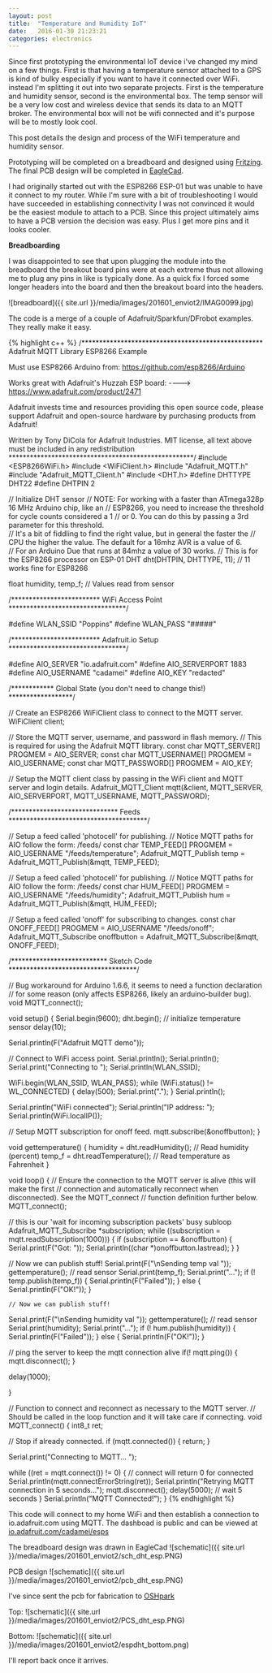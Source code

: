 ```yaml
---
layout: post
title:  "Temperature and Humidity IoT"
date:   2016-01-30 21:23:21
categories: electronics
---
```

Since first prototyping the environmental IoT device i've changed my mind on a
few things. First is that having a temperature sensor attached to a GPS is
kind of bulky especially if you want to have it connected over WiFi. instead
I'm splitting it out into two separate projects. First is the temperature and
humidity sensor, second is the environmental box. The temp sensor will be a very
low cost and wireless device that sends its data to an MQTT broker. The
environmental box will not be wifi connected and it's purpose will be to mostly
look cool.

This post details the design and process of the WiFi temperature and humidity
sensor.

Prototyping will be completed on a breadboard and designed using
[Fritzing](http://fritzing.org/). The final PCB design will be completed in
[EagleCad](http://www.cadsoftusa.com/).

I had originally started out with the ESP8266 ESP-01 but was unable to have it
connect to my router. While I'm sure with a bit of troubleshooting I would have
succeeded in establishing connectivity I was not convinced it would be the
easiest module to attach to a PCB. Since this project ultimately aims to have
a PCB version the decision was easy. Plus I get more pins and it looks cooler.

**Breadboarding**

I was disappointed to see that upon plugging the module into the breadboard
the breakout board pins were at each extreme thus not allowing me to plug
any pins in like is typically done. As a quick fix I forced some longer headers
into the board and then the breakout board into the headers.

![breadboard]({{ site.url }}/media/images/201601_enviot2/IMAG0099.jpg)

The code is a merge of a couple of Adafruit/Sparkfun/DFrobot examples. They
really make it easy.

{% highlight c++ %}
/***************************************************
  Adafruit MQTT Library ESP8266 Example

  Must use ESP8266 Arduino from:
    https://github.com/esp8266/Arduino

  Works great with Adafruit's Huzzah ESP board:
  ----> https://www.adafruit.com/product/2471

  Adafruit invests time and resources providing this open source code,
  please support Adafruit and open-source hardware by purchasing
  products from Adafruit!

  Written by Tony DiCola for Adafruit Industries.
  MIT license, all text above must be included in any redistribution
 ****************************************************/
#include <ESP8266WiFi.h>
#include <WiFiClient.h>
#include "Adafruit_MQTT.h"
#include "Adafruit_MQTT_Client.h"
#include <DHT.h>
#define DHTTYPE DHT22
#define DHTPIN  2

// Initialize DHT sensor
// NOTE: For working with a faster than ATmega328p 16 MHz Arduino chip, like an
// ESP8266, you need to increase the threshold for cycle counts considered a 1
// or 0. You can do this by passing a 3rd parameter for this threshold.  
// It's a bit of fiddling to find the right value, but in general the faster the
// CPU the higher the value.  The default for a 16mhz AVR is a value of 6.  
// For an Arduino Due that runs at 84mhz a value of 30 works.
// This is for the ESP8266 processor on ESP-01
DHT dht(DHTPIN, DHTTYPE, 11); // 11 works fine for ESP8266

float humidity, temp_f;  // Values read from sensor

/************************* WiFi Access Point *********************************/

#define WLAN_SSID       "Poppins"
#define WLAN_PASS       "#####"

/************************* Adafruit.io Setup *********************************/

#define AIO_SERVER      "io.adafruit.com"
#define AIO_SERVERPORT  1883
#define AIO_USERNAME    "cadamei"
#define AIO_KEY         "redacted"

/************ Global State (you don't need to change this!) ******************/

// Create an ESP8266 WiFiClient class to connect to the MQTT server.
WiFiClient client;

// Store the MQTT server, username, and password in flash memory.
// This is required for using the Adafruit MQTT library.
const char MQTT_SERVER[] PROGMEM    = AIO_SERVER;
const char MQTT_USERNAME[] PROGMEM  = AIO_USERNAME;
const char MQTT_PASSWORD[] PROGMEM  = AIO_KEY;

// Setup the MQTT client class by passing in the WiFi client and MQTT server and login details.
Adafruit_MQTT_Client mqtt(&client, MQTT_SERVER, AIO_SERVERPORT, MQTT_USERNAME, MQTT_PASSWORD);

/****************************** Feeds ***************************************/

// Setup a feed called 'photocell' for publishing.
// Notice MQTT paths for AIO follow the form: <username>/feeds/<feedname>
const char TEMP_FEED[] PROGMEM = AIO_USERNAME "/feeds/temperature";
Adafruit_MQTT_Publish temp = Adafruit_MQTT_Publish(&mqtt, TEMP_FEED);

// Setup a feed called 'photocell' for publishing.
// Notice MQTT paths for AIO follow the form: <username>/feeds/<feedname>
const char HUM_FEED[] PROGMEM = AIO_USERNAME "/feeds/humidity";
Adafruit_MQTT_Publish hum = Adafruit_MQTT_Publish(&mqtt, HUM_FEED);

// Setup a feed called 'onoff' for subscribing to changes.
const char ONOFF_FEED[] PROGMEM = AIO_USERNAME "/feeds/onoff";
Adafruit_MQTT_Subscribe onoffbutton = Adafruit_MQTT_Subscribe(&mqtt, ONOFF_FEED);

/*************************** Sketch Code ************************************/

// Bug workaround for Arduino 1.6.6, it seems to need a function declaration
// for some reason (only affects ESP8266, likely an arduino-builder bug).
void MQTT_connect();

void setup() {
  Serial.begin(9600);
  dht.begin();           // initialize temperature sensor
  delay(10);

  Serial.println(F("Adafruit MQTT demo"));

  // Connect to WiFi access point.
  Serial.println(); Serial.println();
  Serial.print("Connecting to ");
  Serial.println(WLAN_SSID);

  WiFi.begin(WLAN_SSID, WLAN_PASS);
  while (WiFi.status() != WL_CONNECTED) {
    delay(500);
    Serial.print(".");
  }
  Serial.println();

  Serial.println("WiFi connected");
  Serial.println("IP address: "); Serial.println(WiFi.localIP());

  // Setup MQTT subscription for onoff feed.
  mqtt.subscribe(&onoffbutton);
}

void gettemperature() {
    humidity = dht.readHumidity();          // Read humidity (percent)
    temp_f = dht.readTemperature();     // Read temperature as Fahrenheit
}

void loop() {
  // Ensure the connection to the MQTT server is alive (this will make the first
  // connection and automatically reconnect when disconnected).  See the MQTT_connect
  // function definition further below.
  MQTT_connect();

  // this is our 'wait for incoming subscription packets' busy subloop
  Adafruit_MQTT_Subscribe *subscription;
  while ((subscription = mqtt.readSubscription(1000))) {
    if (subscription == &onoffbutton) {
      Serial.print(F("Got: "));
      Serial.println((char *)onoffbutton.lastread);
    }
  }

  // Now we can publish stuff!
  Serial.print(F("\nSending temp val "));
  gettemperature();       // read sensor
  Serial.print(temp_f);
  Serial.print("...");
  if (! temp.publish(temp_f)) {
    Serial.println(F("Failed"));
  } else {
    Serial.println(F("OK!"));
  }

    // Now we can publish stuff!
  Serial.print(F("\nSending humidity val "));
  gettemperature();       // read sensor
  Serial.print(humidity);
  Serial.print("...");
  if (! hum.publish(humidity)) {
    Serial.println(F("Failed"));
  } else {
    Serial.println(F("OK!"));
  }

  // ping the server to keep the mqtt connection alive
  if(! mqtt.ping()) {
    mqtt.disconnect();
  }

  delay(1000);

}

// Function to connect and reconnect as necessary to the MQTT server.
// Should be called in the loop function and it will take care if connecting.
void MQTT_connect() {
  int8_t ret;

  // Stop if already connected.
  if (mqtt.connected()) {
    return;
  }

  Serial.print("Connecting to MQTT... ");

  while ((ret = mqtt.connect()) != 0) { // connect will return 0 for connected
       Serial.println(mqtt.connectErrorString(ret));
       Serial.println("Retrying MQTT connection in 5 seconds...");
       mqtt.disconnect();
       delay(5000);  // wait 5 seconds
  }
  Serial.println("MQTT Connected!");
}
{% endhighlight %}

This code will connect to my home WiFi and then establish a connection to
io.adafruit.com using MQTT. The dashboad is public and can be viewed at
[io.adafruit.com/cadamei/esps](https://io.adafruit.com/cadamei/esps)

The breadboard design was drawn in EagleCad
![schematic]({{ site.url }}/media/images/201601_enviot2/sch_dht_esp.PNG)

PCB design
![schematic]({{ site.url }}/media/images/201601_enviot2/pcb_dht_esp.PNG)

I've since sent the pcb for fabrication to [OSHpark](https://oshpark.com)

Top:
![schematic]({{ site.url }}/media/images/201601_enviot2/PCS_dht_esp.PNG)

Bottom:
![schematic]({{ site.url }}/media/images/201601_enviot2/espdht_bottom.png)

I'll report back once it arrives.
